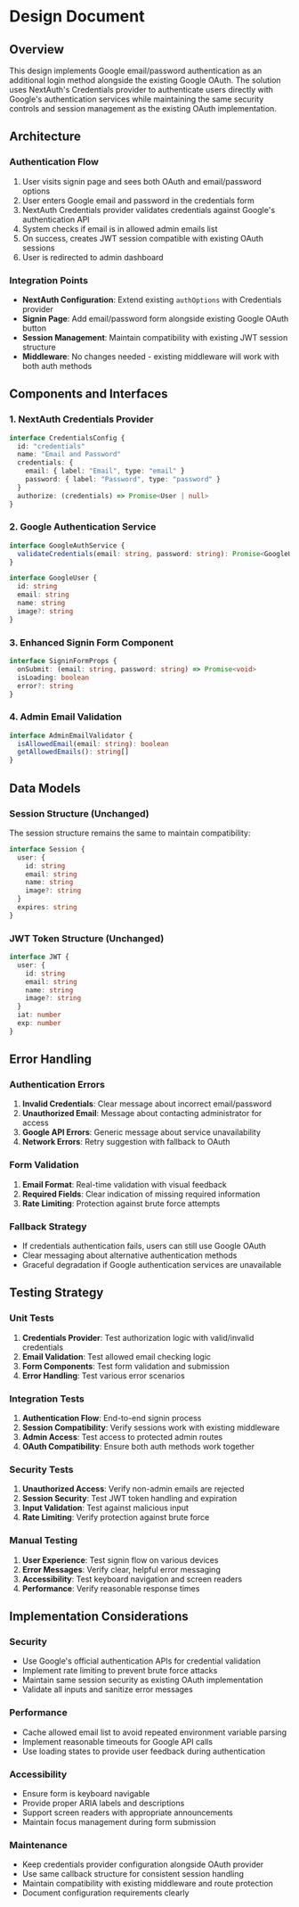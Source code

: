 # Design Document

## Overview

This design implements Google email/password authentication as an additional login method alongside the existing Google OAuth. The solution uses NextAuth's Credentials provider to authenticate users directly with Google's authentication services while maintaining the same security controls and session management as the existing OAuth implementation.

## Architecture

### Authentication Flow
1. User visits signin page and sees both OAuth and email/password options
2. User enters Google email and password in the credentials form
3. NextAuth Credentials provider validates credentials against Google's authentication API
4. System checks if email is in allowed admin emails list
5. On success, creates JWT session compatible with existing OAuth sessions
6. User is redirected to admin dashboard

### Integration Points
- **NextAuth Configuration**: Extend existing `authOptions` with Credentials provider
- **Signin Page**: Add email/password form alongside existing Google OAuth button
- **Session Management**: Maintain compatibility with existing JWT session structure
- **Middleware**: No changes needed - existing middleware will work with both auth methods

## Components and Interfaces

### 1. NextAuth Credentials Provider
```typescript
interface CredentialsConfig {
  id: "credentials"
  name: "Email and Password"
  credentials: {
    email: { label: "Email", type: "email" }
    password: { label: "Password", type: "password" }
  }
  authorize: (credentials) => Promise<User | null>
}
```

### 2. Google Authentication Service
```typescript
interface GoogleAuthService {
  validateCredentials(email: string, password: string): Promise<GoogleUser | null>
}

interface GoogleUser {
  id: string
  email: string
  name: string
  image?: string
}
```

### 3. Enhanced Signin Form Component
```typescript
interface SigninFormProps {
  onSubmit: (email: string, password: string) => Promise<void>
  isLoading: boolean
  error?: string
}
```

### 4. Admin Email Validation
```typescript
interface AdminEmailValidator {
  isAllowedEmail(email: string): boolean
  getAllowedEmails(): string[]
}
```

## Data Models

### Session Structure (Unchanged)
The session structure remains the same to maintain compatibility:
```typescript
interface Session {
  user: {
    id: string
    email: string
    name: string
    image?: string
  }
  expires: string
}
```

### JWT Token Structure (Unchanged)
```typescript
interface JWT {
  user: {
    id: string
    email: string
    name: string
    image?: string
  }
  iat: number
  exp: number
}
```

## Error Handling

### Authentication Errors
1. **Invalid Credentials**: Clear message about incorrect email/password
2. **Unauthorized Email**: Message about contacting administrator for access
3. **Google API Errors**: Generic message about service unavailability
4. **Network Errors**: Retry suggestion with fallback to OAuth

### Form Validation
1. **Email Format**: Real-time validation with visual feedback
2. **Required Fields**: Clear indication of missing required information
3. **Rate Limiting**: Protection against brute force attempts

### Fallback Strategy
- If credentials authentication fails, users can still use Google OAuth
- Clear messaging about alternative authentication methods
- Graceful degradation if Google authentication services are unavailable

## Testing Strategy

### Unit Tests
1. **Credentials Provider**: Test authorization logic with valid/invalid credentials
2. **Email Validation**: Test allowed email checking logic
3. **Form Components**: Test form validation and submission
4. **Error Handling**: Test various error scenarios

### Integration Tests
1. **Authentication Flow**: End-to-end signin process
2. **Session Compatibility**: Verify sessions work with existing middleware
3. **Admin Access**: Test access to protected admin routes
4. **OAuth Compatibility**: Ensure both auth methods work together

### Security Tests
1. **Unauthorized Access**: Verify non-admin emails are rejected
2. **Session Security**: Test JWT token handling and expiration
3. **Input Validation**: Test against malicious input
4. **Rate Limiting**: Verify protection against brute force

### Manual Testing
1. **User Experience**: Test signin flow on various devices
2. **Error Messages**: Verify clear, helpful error messaging
3. **Accessibility**: Test keyboard navigation and screen readers
4. **Performance**: Verify reasonable response times

## Implementation Considerations

### Security
- Use Google's official authentication APIs for credential validation
- Implement rate limiting to prevent brute force attacks
- Maintain same session security as existing OAuth implementation
- Validate all inputs and sanitize error messages

### Performance
- Cache allowed email list to avoid repeated environment variable parsing
- Implement reasonable timeouts for Google API calls
- Use loading states to provide user feedback during authentication

### Accessibility
- Ensure form is keyboard navigable
- Provide proper ARIA labels and descriptions
- Support screen readers with appropriate announcements
- Maintain focus management during form submission

### Maintenance
- Keep credentials provider configuration alongside OAuth provider
- Use same callback structure for consistent session handling
- Maintain compatibility with existing middleware and route protection
- Document configuration requirements clearly